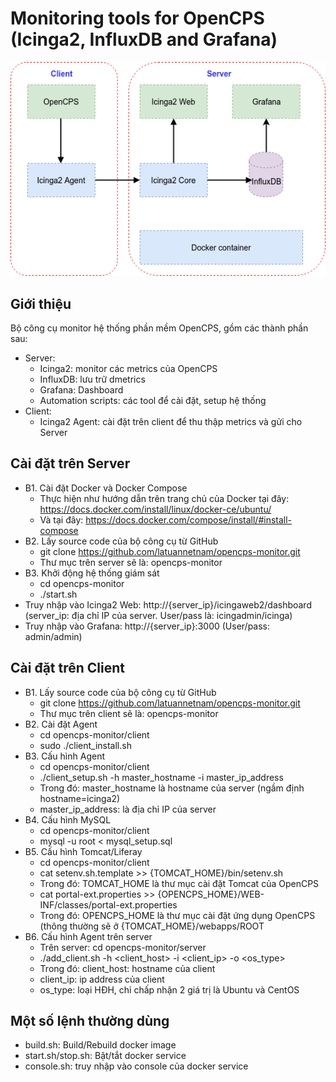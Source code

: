 # Monitoring tools for OpenCPS (Icinga2, InfluxDB and Grafana)
![Mô hình triển khai monitoring](Monitor-Application2.png)
## Giới thiệu
Bộ công cụ monitor hệ thống phần mềm OpenCPS, gồm các thành phần sau:
* Server:
  * Icinga2: monitor các metrics của OpenCPS
  * InfluxDB: lưu trữ dmetrics
  * Grafana: Dashboard
  * Automation scripts: các tool để cài đặt, setup hệ thống
* Client: 
  * Icinga2 Agent: cài đặt trên client để thu thập metrics và gửi cho Server
## Cài đặt trên Server
* B1. Cài đặt Docker và Docker Compose
  * Thực hiện như hướng dẫn trên trang chủ của Docker tại đây: https://docs.docker.com/install/linux/docker-ce/ubuntu/ 
  * Và tại đây: https://docs.docker.com/compose/install/#install-compose
* B2. Lấy source code của bộ công cụ từ GitHub
  * git clone https://github.com/latuannetnam/opencps-monitor.git
  * Thư mục trên server sẽ là: opencps-monitor
* B3. Khởi động hệ thống giám sát
  * cd opencps-monitor
  * ./start.sh
* Truy nhập vào Icinga2 Web: http://{server_ip}/icingaweb2/dashboard (server_ip: địa chỉ IP của server. User/pass là: icingadmin/icinga)
* Truy nhập vào Grafana: http://{server_ip}:3000 (User/pass: admin/admin)
## Cài đặt trên Client
* B1. Lấy source code của bộ công cụ từ GitHub
  * git clone https://github.com/latuannetnam/opencps-monitor.git
  * Thư mục trên client sẽ là: opencps-monitor
* B2. Cài đặt Agent
  * cd opencps-monitor/client
  * sudo ./client_install.sh
* B3. Cấu hình Agent
  * cd opencps-monitor/client
  * ./client_setup.sh -h master_hostname -i master_ip_address
  * Trong đó: master_hostname là hostname của server (ngầm định hostname=icinga2)
  * master_ip_address: là địa chỉ IP của server
* B4. Cấu hình MySQL
  * cd opencps-monitor/client
  * mysql -u root < mysql_setup.sql
* B5. Cấu hình Tomcat/Liferay
  * cd opencps-monitor/client
  * cat setenv.sh.template >> {TOMCAT_HOME}/bin/setenv.sh
  * Trong đó: TOMCAT_HOME là thư mục cài đặt Tomcat của OpenCPS
  * cat portal-ext.properties >> {OPENCPS_HOME}/WEB-INF/classes/portal-ext.properties
  * Trong đó: OPENCPS_HOME là thư mục cài đặt ứng dụng OpenCPS (thông thường sẽ ở {TOMCAT_HOME}/webapps/ROOT
* B6. Cấu hình Agent trên server
  * Trên server: cd opencps-monitor/server
  * ./add_client.sh -h <client_host> -i <client_ip> -o <os_type>
  * Trong đó: client_host: hostname của client
  * client_ip: ip address của client
  * os_type: loại HĐH, chỉ chấp nhận 2 giá trị là Ubuntu và CentOS  
## Một số lệnh thường dùng
* build.sh: Build/Rebuild docker image
* start.sh/stop.sh: Bật/tắt docker service
* console.sh: truy nhập vào console của docker service  
